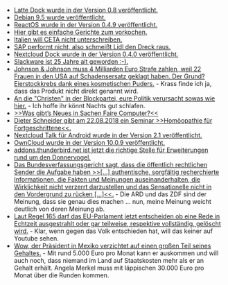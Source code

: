 * [Latte Dock wurde in der Version 0.8 veröffentlicht.](http://www.phoronix.com/scan.php?page=news_item&px=Latte-Dock-0.8)
* [Debian 9.5 wurde veröffentlicht.](https://www.pro-linux.de/news/1/26090/debian-gnulinux-95-ver%C3%B6ffentlicht.html)
* [ReactOS wurde in der Version 0.4.9 veröffentlicht.](https://www.phoronix.com/scan.php?page=news_item&px=ReactOS-0.4.9-Available)
* [Hier gibt es einfache Gerichte zum vorkochen.](https://www.smarticular.net/vorkochen-chili-salat-to-go-instant-suppe-bowl/)
* [Italien will CETA nicht unterschreiben.](https://www.neopresse.com/europa/italien-verweigert-frei-handelsabkommen-ceta-souveraener-staat/)
* [SAP performt nicht, also schmeißt Lidl den Dreck raus.](https://blog.fefe.de/?ts=a5b254c9)
* [Nextcloud Dock wurde in der Version 0.4.0 veröffentlicht.](https://www.pro-linux.de/news/1/26094/nextcloud-deck-040-ver%C3%B6ffentlicht.html)
* [Slackware ist 25 Jahre alt geworden :-).](https://opensource.com/article/18/7/stackware-turns-25)
* [Johnson & Johnson muss 4 Milliarden Euro Strafe zahlen, weil 22 Frauen in den USA auf Schadensersatz geklagt haben. Der Grund? Eierstockkrebs dank eines kosmetischen Puders.](https://www.neopresse.com/gesellschaft/pharmakonzern-erhaelt-milliardenstrafe-pflegeprodukte-verursachten-krebs/) - Krass finde ich ja, dass das Produkt nicht direkt genannt wird.
* [An die "Christen" in der Blockpartei, eure Politik verursacht sowas wie hier.](https://netzfrauen.org/2018/07/17/zuwara/) - Ich hoffe ihr könnt Nachts gut schlafen.
* [>>Was gibt’s Neues in Sachen Faire Computer?<<](https://cdn.media.ccc.de/events/fiffkon/2015/h264-hd/fiffkon15-3-deu-Was_gibts_Neues_in_Sachen_Faire_Computer_hd.mp4)
* [Dieter Schneider gibt am 22.08.2018 ein Seminar >>Homöopathie für Fortgeschrittene<<.](https://www.heilpraktiker-fg.de/2018/08/22/hom%C3%B6opathie-f%C3%BCr-fortgeschrittene/)
* [Nextcloud Talk für Android wurde in der Version 2.1 veröffentlicht.](https://nextcloud.com/blog/nextcloud-talk-android-2.1-app-is-out/)
* [OwnCloud wurde in der Version 10.0.9 veröffentlicht.](https://www.pro-linux.de/news/1/26101/owncloud-1009-verbessert-passwort-richtlinie-und-pending-shares.html)
* [addons.thunderbird.net ist jetzt die richtige Stelle für Erweiterungen rund um den Donnervogel.](https://www.pro-linux.de/news/1/26104/erweiterungen-f%C3%BCr-thunderbird-und-seamonkey-jetzt-auf-eigener-seite.html)
* [Das Bundesverfassungsgericht sagt, dass die öffentlich rechtlichen Sender die Aufgabe haben >>[...] authentische, sorgfältig recherchierte Informationen, die Fakten und Meinungen auseinanderhalten, die Wirklichkeit nicht verzerrt darzustellen und das Sensationelle nicht in den Vordergrund zu rücken [...]<<.](https://paulschreyer.wordpress.com/2018/07/18/bieten-ard-und-zdf-orientierung/) - Die ARD und das ZDF sind der Meinung, dass sie genau dies machen ... nun, meine Meinung weicht deutlich von deren Meinung ab.
* [Laut Regel 165 darf das EU-Parlament jetzt entscheiden ob eine Rede in Echtzeit ausgestrahlt oder gar teilweise, respektive vollständig, gelöscht wird.](https://www.neopresse.com/europa/unfassbar-eu-parlamentarier-reden-sind-nicht-mehr-live/) - Klar, wenn gegen das Volk entschieden hat, will das keiner auf Youtube sehen.
* [Wow, der Präsident in Mexiko verzichtet auf einen großen Teil seines Gehaltes.](https://www.neopresse.com/politik/das-nennt-sich-linkspopulismus-neuer-mexikanischer-praesident-verzichtet-auf-grossteil-seines-gehaltes/) - Mit rund 5.000 Euro pro Monat kann er auskommen und will auch noch, dass niemand im Land auf Staatskosten mehr als er an Gehalt erhält. Angela Merkel muss mit läppischen 30.000 Euro pro Monat über die Runden kommen.
